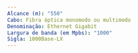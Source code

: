 ```yaml
---
Alcance (m): "550"
Cabo: Fibra óptica monomodo ou multimodo
Denominação: Ethernet Gigabit
Largura de banda (em Mpbs): "1000"
Sigla: 1000Base-LX
---
```

